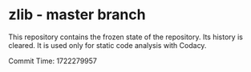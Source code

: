# zlib - master branch

This repository contains the frozen state of the repository.
Its history is cleared. It is used only for static code
analysis with Codacy.

Commit Time: 1722279957